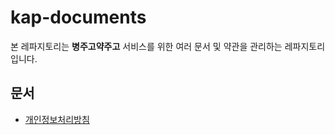 # kap-documents

본 레파지토리는 **병주고약주고** 서비스를 위한 여러 문서 및 약관을 관리하는 레파지토리입니다.

## 문서

- [개인정보처리방침](./privacy-policy.md)
